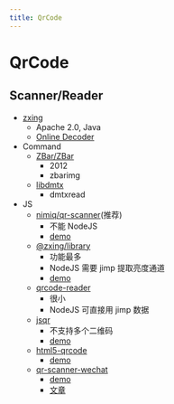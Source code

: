 ```yaml
---
title: QrCode
---
```


# QrCode

## Scanner/Reader

- [zxing](https://github.com/zxing/zxing)
  - Apache 2.0, Java
  - [Online Decoder](https://zxing.org/w/decode.jspx)
- Command
  - [ZBar/ZBar](https://github.com/ZBar/ZBar)
    - 2012
    - zbarimg
  - [libdmtx](https://github.com/dmtx/libdmtx)
    - dmtxread
- JS
  - [nimiq/qr-scanner](https://github.com/nimiq/qr-scanner)(推荐)
    - 不能 NodeJS
    - [demo](https://nimiq.github.io/qr-scanner/demo/)
  - [@zxing/library](https://github.com/zxing-js/library)
    - 功能最多
    - NodeJS 需要 jimp 提取亮度通道
    - [demo](https://zxing-js.github.io/library/)
  - [qrcode-reader](https://github.com/edi9999/jsqrcode)
    - 很小
    - NodeJS 可直接用 jimp 数据
  - [jsqr](https://github.com/cozmo/jsQR)
    - 不支持多个二维码
    - [demo](https://cozmo.github.io/jsQR/)
  - [html5-qrcode](https://github.com/mebjas/html5-qrcode)
    - [demo](https://scanapp.org/)
  - [qr-scanner-wechat](https://github.com/antfu/qr-scanner-wechat)
    - [demo](https://qrcode-wechat.netlify.app/)
    - [文章](https://juejin.cn/post/7290813210276724771?searchId=202403220940400452709FA51954DFEEDF)
